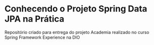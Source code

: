 <h1>Conhecendo o Projeto Spring Data JPA na Prática </h1>

Repositório criado para entrega do projeto Academia realizado no curso Spring Framework Experience na DIO
